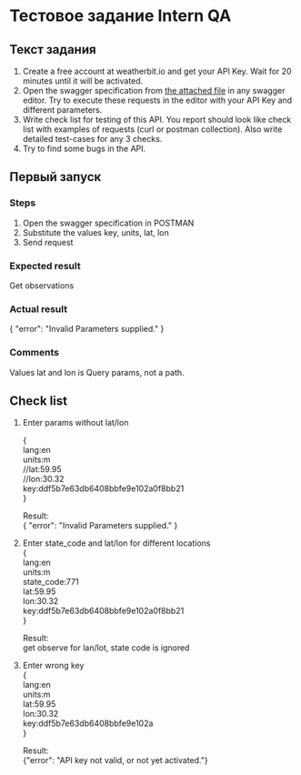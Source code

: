 # Тестовое задание **Intern QA**

## Текст задания

1. Create a free account at weatherbit.io and get your API Key. Wait for 20 minutes until it will be activated.
1. Open the swagger specification from [the attached file](/raw.txt) in any swagger editor. Try to execute these requests in the editor with your API Key and different parameters.
1. Write check list for testing of this API. You report should look like check list with examples of requests (curl or postman collection). Also write detailed test-cases for any 3 checks.
1. Try to find some bugs in the API.

## Первый запуск
### Steps 

1. Open the swagger specification in POSTMAN
1. Substitute the values key, units, lat, lon
1. Send request

### Expected result

Get observations

### Actual result

{ 
    "error": "Invalid Parameters supplied."
}

### Comments

Values lat and lon is Query params, not a path.


## Check list

1. Enter params without lat/lon
 
    { <br>
    lang:en <br>
    units:m  <br>
    //lat:59.95  <br>
    //lon:30.32  <br>
    key:ddf5b7e63db6408bbfe9e102a0f8bb21  <br>	}

    Result: <br>
    { 
    "error": "Invalid Parameters supplied."
    }

1. Enter state_code and lat/lon for different locations <br>
    { <br>
    lang:en <br>
    units:m  <br>
    state_code:771  <br>
    lat:59.95  <br>
    lon:30.32  <br>
    key:ddf5b7e63db6408bbfe9e102a0f8bb21  <br>	}

    Result: <br>
    get observe for lan/lot, state code is ignored

1. Enter wrong key<br>
    { <br>
    lang:en <br>
    units:m  <br>
    lat:59.95  <br>
    lon:30.32  <br>
    key:ddf5b7e63db6408bbfe9e102a  <br>	}

    Result: <br>
    {"error": "API key not valid, or not yet activated."}
